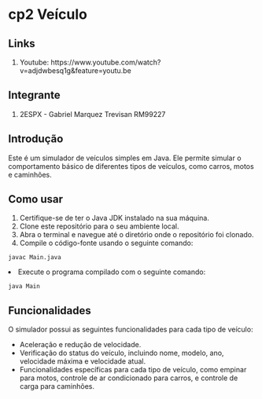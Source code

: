 <h1>cp2 Veículo</h1>

<h2>Links</h2>
<ol>
  <li>Youtube: https://www.youtube.com/watch?v=adjdwbesq1g&feature=youtu.be </li>
</ol>

<h2>Integrante</h2>
<ol>
  <li>
    2ESPX - Gabriel Marquez Trevisan RM99227
  </li>
</ol>

<h2>Introdução</h2>
<p>Este é um simulador de veículos simples em Java. Ele permite simular o comportamento básico de diferentes tipos de veículos, como carros, motos e caminhões.</p>

<h2>Como usar</h2>
<ol>
  <li>Certifique-se de ter o Java JDK instalado na sua máquina.</li>
  <li>Clone este repositório para o seu ambiente local.</li>
  <li>Abra o terminal e navegue até o diretório onde o repositório foi clonado.</li>
  <li>Compile o código-fonte usando o seguinte comando:</li>
</ol>
<pre><code>javac Main.java</code></pre>
<li>Execute o programa compilado com o seguinte comando:</li>
<pre><code>java Main</code></pre>

<h2>Funcionalidades</h2>
<p>O simulador possui as seguintes funcionalidades para cada tipo de veículo:</p>
<ul>
  <li>Aceleração e redução de velocidade.</li>
  <li>Verificação do status do veículo, incluindo nome, modelo, ano, velocidade máxima e velocidade atual.</li>
  <li>Funcionalidades específicas para cada tipo de veículo, como empinar para motos, controle de ar condicionado para carros, e controle de carga para caminhões.</li>
</ul>


